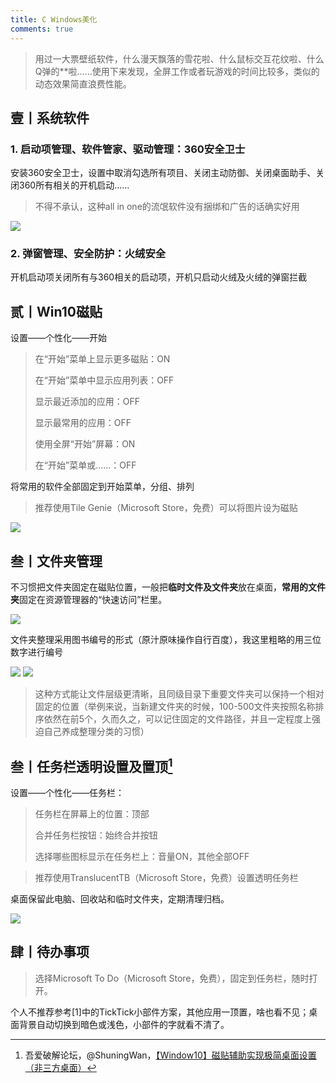 ```yaml
---
title: C Windows美化
comments: true
---
```

> 用过一大票壁纸软件，什么漫天飘落的雪花啦、什么鼠标交互花纹啦、什么Q弹的**啦……使用下来发现，全屏工作或者玩游戏的时间比较多，类似的动态效果简直浪费性能。

## 壹丨系统软件

### 1. 启动项管理、软件管家、驱动管理：360安全卫士

安装360安全卫士，设置中取消勾选所有项目、关闭主动防御、关闭桌面助手、关闭360所有相关的开机启动……

> 不得不承认，这种all in one的流氓软件没有捆绑和广告的话确实好用

<img src="https://my-gallery-1306340269.cos.ap-beijing.myqcloud.com/mastermao/image-20220529035954354.webp" />

### 2. 弹窗管理、安全防护：火绒安全

开机启动项关闭所有与360相关的启动项，开机只启动火绒及火绒的弹窗拦截



## 贰丨Win10磁贴

设置——个性化——开始

> 在“开始”菜单上显示更多磁贴：ON
>
> 在“开始”菜单中显示应用列表：OFF
>
> 显示最近添加的应用：OFF
>
> 显示最常用的应用：OFF
>
> 使用全屏“开始”屏幕：ON
>
> 在“开始”菜单或……：OFF

将常用的软件全部固定到开始菜单，分组、排列

> 推荐使用Tile Genie（Microsoft Store，免费）可以将图片设为磁贴

<img src="https://my-gallery-1306340269.cos.ap-beijing.myqcloud.com/mastermao/Snipaste_2022-05-29_04-16-52.webp" />

## 叁丨文件夹管理

不习惯把文件夹固定在磁贴位置，一般把**临时文件及文件夹**放在桌面，**常用的文件夹**固定在资源管理器的“快速访问”栏里。

<img src="https://my-gallery-1306340269.cos.ap-beijing.myqcloud.com/mastermao/Snipaste_2023-01-23_21-57-19.webp"  />

文件夹整理采用图书编号的形式（原汁原味操作自行百度），我这里粗略的用三位数字进行编号

<img src="https://my-gallery-1306340269.cos.ap-beijing.myqcloud.com/mastermao/Snipaste_2023-01-23_21-55-14.webp"  />

<img src="https://my-gallery-1306340269.cos.ap-beijing.myqcloud.com/mastermao/Snipaste_2023-01-23_21-55-28.webp" />

> 这种方式能让文件层级更清晰，且同级目录下重要文件夹可以保持一个相对固定的位置（举例来说，当新建文件夹的时候，100-500文件夹按照名称排序依然在前5个，久而久之，可以记住固定的文件路径，并且一定程度上强迫自己养成整理分类的习惯）

## 叁丨任务栏透明设置及置顶[^1]

设置——个性化——任务栏：

> 任务栏在屏幕上的位置：顶部
>
> 合并任务栏按钮：始终合并按钮
>
> 选择哪些图标显示在任务栏上：音量ON，其他全部OFF

> 推荐使用TranslucentTB（Microsoft Store，免费）设置透明任务栏

桌面保留此电脑、回收站和临时文件夹，定期清理归档。

<img src="https://my-gallery-1306340269.cos.ap-beijing.myqcloud.com/mastermao/Snipaste_2022-05-29_04-39-45.webp" />

## 肆丨待办事项

> 选择Microsoft To Do（Microsoft Store，免费），固定到任务栏，随时打开。

个人不推荐参考[1]中的TickTick小部件方案，其他应用一顶置，啥也看不见；桌面背景自动切换到暗色或浅色，小部件的字就看不清了。



[^1]: 吾爱破解论坛，@ShuningWan，[【Window10】磁贴辅助实现极简桌面设置（非三方桌面）](https://www.52pojie.cn/forum.php?mod=viewthread&tid=1296297&ctid=1853)
